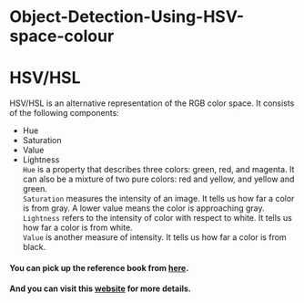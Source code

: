 # Object-Detection-Using-HSV-space-colour

# HSV/HSL
HSV/HSL is an alternative representation of the RGB color space. It
consists of the following components:
- Hue
- Saturation
- Value
- Lightness
<br>`Hue` is a property that describes three colors: green, red, and magenta. It
can also be a mixture of two pure colors: red and yellow, and yellow and green.
<br>`Saturation` measures the intensity of an image. It tells us how far a color
is from gray. A lower value means the color is approaching gray.
<br>`Lightness` refers to the intensity of color with respect to white. It tells us
how far a color is from white.
<br>`Value` is another measure of intensity. It tells us how far a color is from black.
#### You can pick up the reference book from [here](https://drive.google.com/file/d/1-9nGcvsh-ueEHQweB6VeciX7tZIURJ_m/view?usp=sharing).
#### And you can visit this [website](https://docs.opencv.org/3.4/da/d97/tutorial_threshold_inRange.html) for more details.
